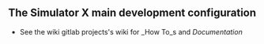 ## The Simulator X main development configuration

* See the wiki gitlab projects's wiki for _How To_s and *Documentation*